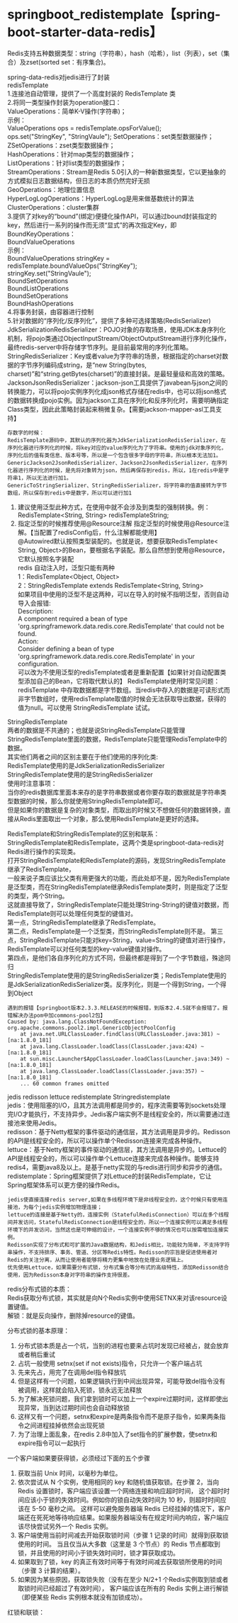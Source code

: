 # springboot_redistemplate【spring-boot-starter-data-redis】
Redis支持五种数据类型：string（字符串），hash（哈希），list（列表），set（集合）及zset(sorted set：有序集合)。

spring-data-redis对jedis进行了封装  
redisTemplate  
1.连接池自动管理，提供了一个高度封装的 RedisTemplate 类  
2.将同一类型操作封装为operation接口：  
    ValueOperations：简单K-V操作(字符串)；  
    示例：  
        ValueOperations ops = redisTemplate.opsForValue();  
        ops.set("StringKey", "StringVaule");
    SetOperations：set类型数据操作；  
    ZSetOperations：zset类型数据操作；  
    HashOperations：针对map类型的数据操作；  
    ListOperations：针对list类型的数据操作；  
    StreamOperations：Stream是Redis 5.0引入的一种新数据类型，它以更抽象的方式模拟日志数据结构，但日志的本质仍然完好无损  
    GeoOperations：地理位置信息  
    HyperLogLogOperations：HyperLogLog是用来做基数统计的算法  
    ClusterOperations：cluster集群  
3.提供了对key的“bound”(绑定)便捷化操作API，可以通过bound封装指定的key，然后进行一系列的操作而无须“显式”的再次指定Key，即BoundKeyOperations：  
    BoundValueOperations  
    示例：  
        BoundValueOperations stringKey = redisTemplate.boundValueOps("StringKey");  
        stringKey.set("StringVaule");  
    BoundSetOperations  
    BoundListOperations  
    BoundSetOperations  
    BoundHashOperations  
4.将事务封装，由容器进行控制  
5.针对数据的“序列化/反序列化”，提供了多种可选择策略(RedisSerializer)  
    JdkSerializationRedisSerializer：POJO对象的存取场景，使用JDK本身序列化机制，将pojo类通过ObjectInputStream/ObjectOutputStream进行序列化操作，最终redis-server中将存储字节序列。是目前最常用的序列化策略。
    StringRedisSerializer：Key或者value为字符串的场景，根据指定的charset对数据的字节序列编码成string，是“new String(bytes, charset)”和“string.getBytes(charset)”的直接封装。是最轻量级和高效的策略。
    JacksonJsonRedisSerializer：jackson-json工具提供了javabean与json之间的转换能力，可以将pojo实例序列化成json格式存储在redis中，也可以将json格式的数据转换成pojo实例。因为jackson工具在序列化和反序列化时，需要明确指定Class类型，因此此策略封装起来稍微复杂。【需要jackson-mapper-asl工具支持】  

    存数字的时候：
    RedisTemplate源码中，其默认的序列化器为JdkSerializationRedisSerializer，在序列化器进行序列化的时候，将key对应的value序列化为了字符串。使用的jdk对象序列化，序列化后的值有类信息、版本号等，所以是一个包含很多字母的字符串，所以根本无法加1。
    GenericJackson2JsonRedisSerializer、Jackson2JsonRedisSerializer，在序列化器进行序列化的时候，是先将对象转为json，然后再保存到redis，所以，1在redis中是字符串1，所以无法进行加1。
    GenericToStringSerializer、StringRedisSerializer，将字符串的值直接转为字节数组，所以保存到redis中是数字，所以可以进行加1


1. 建议使用泛型此种方式，在使用中就不会涉及到类型的强制转换。例：RedisTemplate<String, String> redisTemplateString;
2. 指定泛型的时候推荐使用@Resource注解 指定泛型的时候使用@Resource注解。【当配置了redisConfig后，什么注解都能使用】  
    @Autowired默认按照类型装配的。也就是说，想要获取RedisTemplate< String, Object>的Bean，要根据名字装配。那么自然想到使用@Resource，它默认按照名字装配  
redis 自动注入时，泛型只能有两种  
        1：RedisTemplate<Object, Object>  
        2：StringRedisTemplate extends RedisTemplate<String, String>  
    如果项目中使用的泛型不是这两种，可以在导入的时候不指明泛型，否则自动导入会报错:  
        Description:  
        A component required a bean of type 'org.springframework.data.redis.core.RedisTemplate' that could not be found.  
        Action:  
        Consider defining a bean of type 'org.springframework.data.redis.core.RedisTemplate' in your configuration.  
    可以改为不使用泛型的redisTemplate或者是重新配置【如果针对自动配置类型添加自己的Bean，它将取代默认的】
RedisTemplate使用时常见问题：  
    redisTemplate 中存取数据都是字节数组。当redis中存入的数据是可读形式而非字节数组时，使用redisTemplate取值的时候会无法获取导出数据，获得的值为null。可以使用 StringRedisTemplate 试试。

StringRedisTemplate  
两者的数据是不共通的；也就是说StringRedisTemplate只能管理StringRedisTemplate里面的数据，RedisTemplate只能管理RedisTemplate中的数据。  
其实他们两者之间的区别主要在于他们使用的序列化类:  
    RedisTemplate使用的是JdkSerializationRedisSerializer  
    StringRedisTemplate使用的是StringRedisSerializer  
使用时注意事项：  
    当你的redis数据库里面本来存的是字符串数据或者你要存取的数据就是字符串类型数据的时候，那么你就使用StringRedisTemplate即可。  
    但是如果你的数据是复杂的对象类型，而取出的时候又不想做任何的数据转换，直接从Redis里面取出一个对象，那么使用RedisTemplate是更好的选择。

RedisTemplate和StringRedisTemplate的区别和联系：  
StringRedisTemplate和RedisTemplate，这两个类是springboot-data-redis对Redis进行操作的实现类。  
打开StringRedisTemplate和RedisTemplate的源码，发现StringRedisTemplate继承了RedisTemplate，  
    一般来说子类应该比父类有用更强大的功能，而此处却不是，因为RedisTemplate是泛型类，而在StringRedisTemplate继承RedisTemplate类时，则是指定了泛型的类型，两个String。  
这就直接导致了，StringRedisTemplate只能处理String-String的键值对数据，而RedisTemplate则可以处理任何类型的键值对。  
第一点，StringRedisTemplate继承了RedisTemplate。  
第二点，RedisTemplate是一个泛型类，而StringRedisTemplate则不是。
第三点，StringRedisTemplate只能对key=String，value=String的键值对进行操作，RedisTemplate可以对任何类型的key-value键值对操作。  
第四点，是他们各自序列化的方式不同，但最终都是得到了一个字节数组，殊途同归  
    StringRedisTemplate使用的是StringRedisSerializer类；RedisTemplate使用的是JdkSerializationRedisSerializer类。反序列化，则是一个得到String，一个得到Object

    遇到的报错【springboot版本2.3.3.RELEASE的时候报错，到版本2.4.5就不会报错了。报错解决办法pom中加commons-pool2包】
    Caused by: java.lang.ClassNotFoundException: org.apache.commons.pool2.impl.GenericObjectPoolConfig
        at java.net.URLClassLoader.findClass(URLClassLoader.java:381) ~[na:1.8.0_181]
        at java.lang.ClassLoader.loadClass(ClassLoader.java:424) ~[na:1.8.0_181]
        at sun.misc.Launcher$AppClassLoader.loadClass(Launcher.java:349) ~[na:1.8.0_181]
        at java.lang.ClassLoader.loadClass(ClassLoader.java:357) ~[na:1.8.0_181]
	    ... 60 common frames omitted

jedis redisson lettuce redistemplate Stringredistemplate  
jedis：使用阻塞的I/O，且其方法调用都是同步的，程序流需要等到sockets处理完I/O才能执行，不支持异步。Jedis客户端实例不是线程安全的，所以需要通过连接池来使用Jedis。  
redisson：基于Netty框架的事件驱动的通信层，其方法调用是异步的。Redisson的API是线程安全的，所以可以操作单个Redisson连接来完成各种操作。  
lettuce：基于Netty框架的事件驱动的通信层，其方法调用是异步的。Lettuce的API是线程安全的，所以可以操作单个Lettuce连接来完成各种操作。能够支持redis4，需要java8及以上。是基于netty实现的与redis进行同步和异步的通信。
redistemplate：Spring框架提供了对Lettuce的封装RedisTemplate，它让Spring框架体系可以更方便的操作Redis。

    jedis使直接连接redis server,如果在多线程环境下是非线程安全的，这个时候只有使用连接池，为每个jedis实例增加物理连接；
    lettuce的连接是基于Netty的，连接实例（StatefulRedisConnection）可以在多个线程间并发访问，StatefulRedisConnection是线程安全的，所以一个连接实例可以满足多线程环境下的并发访问，当然这也是可伸缩的设计，一个连接实例不够的情况也可以按需增加连接实例。
    Redisson实现了分布式和可扩展的Java数据结构，和Jedis相比，功能较为简单，不支持字符串操作，不支持排序、事务、管道、分区等Redis特性。Redisson的宗旨是促进使用者对Redis的关注分离，从而让使用者能够将精力更集中地放在处理业务逻辑上。
    优先使用Lettuce，如果需要分布式锁，分布式集合等分布式的高级特性，添加Redisson结合使用，因为Redisson本身对字符串的操作支持很差。


redis分布式锁的本质：  
    Redis获取分布式锁，其实就是向N个Redis实例中使用SETNX来对该resource设置键值。  
    解锁：就是反向操作，删除掉resource的键值。

分布式锁的基本原理：
1. 分布式锁本质是占一个坑，当别的进程也要来占坑时发现已经被占，就会放弃或者稍后重试
2. 占坑一般使用 setnx(set if not exists)指令，只允许一个客户端占坑
3. 先来先占，用完了在调用del指令释放坑
4. 但是这样有一个问题，如果逻辑执行到中间出现异常，可能导致del指令没有被调用，这样就会陷入死锁，锁永远无法释放
5. 为了解决死锁问题，我们拿到锁时可以加上一个expire过期时间，这样即使出现异常，当到达过期时间也会自动释放锁
6. 这样又有一个问题，setnx和expire是两条指令而不是原子指令，如果两条指令之间进程挂掉依然会出现死锁
7. 为了治理上面乱象，在redis 2.8中加入了set指令的扩展参数，使setnx和expire指令可以一起执行

一个客户端如果要获得锁，必须经过下面的五个步骤
1. 获取当前 Unix 时间，以毫秒为单位。
2. 依次尝试从 N 个实例，使用相同的 key 和随机值获取锁。在步骤 2，当向 Redis 设置锁时，客户端应该设置一个网络连接和响应超时时间，
    这个超时时间应该小于锁的失效时间。例如你的锁自动失效时间为 10 秒，则超时时间应该在 5-50 毫秒之间。
    这样可以避免服务器端 Redis 已经挂掉的情况下，客户端还在死死地等待响应结果。如果服务器端没有在规定时间内响应，客户端应该尽快尝试另外一个 Redis 实例。
3. 客户端使用当前时间减去开始获取锁时间（步骤 1 记录的时间）就得到获取锁使用的时间。
    当且仅当从大多数（这里是 3 个节点）的 Redis 节点都取到锁，并且使用的时间小于锁失效时间时，锁才算获取成功。
4. 如果取到了锁，key 的真正有效时间等于有效时间减去获取锁所使用的时间（步骤 3 计算的结果）。
5. 如果因为某些原因，获取锁失败（没有在至少 N/2+1 个Redis实例取到锁或者取锁时间已经超过了有效时间），
    客户端应该在所有的 Redis 实例上进行解锁（即便某些 Redis 实例根本就没有加锁成功）。

红锁和联锁：




